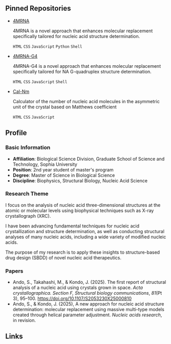 ## Pinned Repositories
- [4MRNA](https://github.com/S-Ando-Biophysics/4MRNA)

    4MRNA is a novel approach that enhances molecular replacement specifically tailored for nucleic acid structure determination.

    `HTML` `CSS` `JavaScript` `Python` `Shell`

- [4MRNA-G4](https://github.com/S-Ando-Biophysics/4MRNA-G4)

    4MRNA-G4 is a novel approach that enhances molecular replacement specifically tailored for NA G-quadruplex structure determination.

    `HTML` `CSS` `JavaScript` `Shell`

- [Cal-Nm](https://github.com/S-Ando-Biophysics/Cal-Nm)

    Calculator of the number of nucleic acid molecules in the asymmetric unit of the crystal based on Matthews coefficient

    `HTML` `CSS` `JavaScript`

## Profile
### Basic Information
- **Affiliation**: Biological Science Division, Graduate School of Science and Technology, Sophia University
- **Position**: 2nd year student of master's program
- **Degree**: Master of Science in Biological Science
- **Discipline**: Biophysics, Structural Biology, Nucleic Acid Science

### Research Theme
I focus on the analysis of nucleic acid three-dimensional structures at the atomic or molecular levels using biophysical techniques such as X-ray crystallograph (XRC). 

I have been advancing fundamental techniques for nucleic acid crystallization and structure determination, as well as conducting structural analyses of many nucleic acids, including a wide variety of modified nucleic acids. 

The purpose of my research is to apply these insights to structure-based drug design (SBDD) of novel nucleic acid therapeutics.

### Papers
- Ando, S., Takahashi, M., & Kondo, J. (2025). The first report of structural analysis of a nucleic acid using crystals grown in space. _Acta crystallographica. Section F, Structural biology communications_, _81_(Pt 3), 95–100. https://doi.org/10.1107/S2053230X25000810
- Ando, S., & Kondo, J. (2025), A new approach for nucleic acid structure determination: molecular replacement using massive multi-type models created through helical parameter adjustment. _Nucleic acids research_, in revision.


## Links
